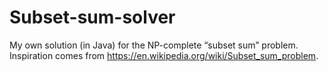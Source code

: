 # Subset-sum-solver
My own solution (in Java) for the NP-complete “subset sum” problem. Inspiration comes from https://en.wikipedia.org/wiki/Subset_sum_problem.
